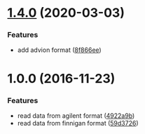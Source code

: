 # [1.4.0](https://github.com/cheminfo/netcdf-gcms/compare/v1.3.1...v1.4.0) (2020-03-03)

### Features

- add advion format ([8f866ee](https://github.com/cheminfo/netcdf-gcms/commit/8f866ee88e5116165c35b7f72a9f29084d9daa87))

<a name="1.0.0"></a>

# 1.0.0 (2016-11-23)

### Features

- read data from agilent format ([4922a9b](https://github.com/cheminfo/netcdf-gcms/commit/4922a9b))
- read data from finnigan format ([59d3726](https://github.com/cheminfo/netcdf-gcms/commit/59d3726))
